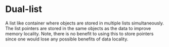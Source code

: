 Dual-list
=========

A list like container where objects are stored in multiple lists simultaneously. The list pointers are stored in the same objects as the data to improve memory locality. Note, there is no benefit to using this to store pointers since one would lose any possible benefits of data locality.

